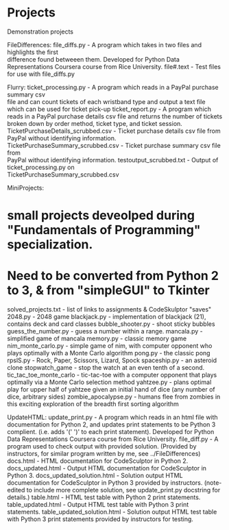# Projects
Demonstration projects

FileDifferences:
file_diffs.py - A program which takes in two files and highlights the first  
  difference found betweeen them. Developed for Python Data Representations
  Coursera course from Rice University.
file#.text - Test files for use with file_diffs.py

Flurry:
ticket_processing.py - A program which reads in a PayPal purchase summary csv  
  file and can count tickets of each wristband type and output a text file  
  which can be used for ticket pick-up
ticket_report.py - A program which reads in a PayPal purchase details csv file
  and returns the number of tickets broken down by order method, ticket type,
  and ticket session.
TicketPurchaseDetails_scrubbed.csv - Ticket purchase details csv file from  
  PayPal without identifying information.
TicketPurchaseSummary_scrubbed.csv - Ticket purchase summary csv file from  
  PayPal without identifying information.
testoutput_scrubbed.txt - Output of ticket_processing.py on  
  TicketPurchaseSummary_scrubbed.csv

MiniProjects:
# small projects deveolped during "Fundamentals of Programming" specialization.
# Need to be converted from Python 2 to 3, & from "simpleGUI" to Tkinter
solved_projects.txt - list of links to assignments & CodeSkulptor "saves"
2048.py - 2048 game
blackjack.py - implementation of blackjack (21), contains deck and card classes
bubble_shooter.py - shoot sticky bubbles
guess_the_number.py - guess a number within a range.
mancala.py - simplified game of mancala
memory.py - classic memory game
nim_monte_carlo.py - simple game of nim, with computer opponent who 
plays optimally with a Monte Carlo algorithm
pong.py - the classic pong
rpslS.py - Rock, Paper, Scissors, Lizard, Spock
spaceship.py - an asteroid clone
stopwatch_game - stop the watch at an even tenth of a second.
tic_tac_toe_monte_carlo - tic-tac-toe with a computer opponent that 
plays optimally via a Monte Carlo selection method
yahtzee.py - plans optimal play for upper half of yahtzee given an 
initial hand of dice (any number of dice, arbitrary sides)
zombie_apocalypse.py - humans flee from zombies in this exciting 
exploration of the breadth first sorting algorithm

UpdateHTML:
update_print.py - A program which reads in an html file with documentation for
  Python 2, and updates print statements to be Python 3 complient. (i.e. adds
  '(' ')' to each print statement). Developed for Python Data Representations
  Coursera course from Rice University.
file_diff.py - A program used to check output with provided solution. (Provided
  by instructors, for similar program written by me, see ../FileDifferences)
docs.html - HTML documentation for CodeSculptor in Python 2.
docs_updated.html - Output HTML documentation for CodeSculptor in Python 3.
docs_updated_solution.html -  Solution output HTML documentation for
  CodeSculptor in Python 3 provided by instructors. (note- edited to include
  more complete solution, see update_print.py docstring for details.)
table.html - HTML test table with Python 2 print statements.
table_updated.html - Output HTML test table with Python 3 print statements.
table_updated_solution.html - Solution output HTML test table with Python 3
  print statements provided by instructors for testing.
